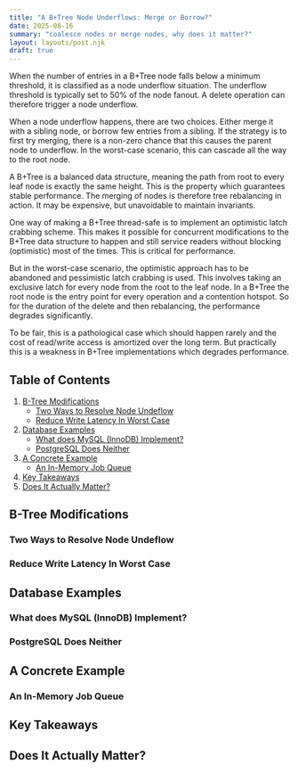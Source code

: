 ```yaml
---
title: "A B+Tree Node Underflows: Merge or Borrow?"
date: 2025-08-16
summary: "coalesce nodes or merge nodes, why does it matter?"
layout: layouts/post.njk
draft: true
---
```


When the number of entries in a B+Tree node falls below a minimum threshold, it is classified as a node underflow situation. The underflow threshold is typically set to 50% of the node fanout. A delete operation can therefore trigger a node underflow.

When a node underflow happens, there are two choices. Either merge it with a sibling node, or borrow few entries from a sibling. If the strategy is to first try merging, there is a non-zero chance that this causes the parent node to underflow. In the worst-case scenario, this can cascade all the way to the root node.

A B+Tree is a balanced data structure, meaning the path from root to every leaf node is exactly the same height. This is the property which guarantees stable performance. The merging of nodes is therefore tree rebalancing in action. It may be expensive, but unavoidable to maintain invariants.

One way of making a B+Tree thread-safe is to implement an optimistic latch crabbing scheme. This makes it possible for concurrent modifications to the B+Tree data structure to happen and still service readers without blocking (optimistic) most of the times. This is critical for performance.

But in the worst-case scenario, the optimistic approach has to be abandoned and pessimistic latch crabbing is used. This involves taking an exclusive latch for every node from the root to the leaf node. In a B+Tree the root node is the entry point for every operation and a contention hotspot. So for the duration of the delete and then rebalancing, the performance degrades significantly.

To be fair, this is a pathological case which should happen rarely and the cost of read/write access is amortized over the long term. But practically this is a weakness in B+Tree implementations which degrades performance.

<nav class="toc" aria-labelledby="toc-heading">
  <h2 id="toc-heading">Table of Contents</h2>
  <ol>
    <li>
      <a href="#b-tree-modifications">B-Tree Modifications</a>
      <ul>
        <li><a href="#two-ways-to-resolve-node-undeflow">Two Ways to Resolve Node Undeflow</a></li>
        <li><a href="#reduce-write-latency-in-worst-case">Reduce Write Latency In Worst Case</a></li>
      </ul>
    </li>
    <li>
      <a href="#database-examples">Database Examples</a>
      <ul>
        <li><a href="#what-does-mysql-innodb-implement">What does MySQL (InnoDB) Implement?</a></li>
        <li><a href="#postgresql-does-neither">PostgreSQL Does Neither</a></li>
      </ul>
    </li>
    <li>
      <a href="#a-concrete-example">A Concrete Example</a>
      <ul>
        <li><a href="#an-in-memory-job-queue">An In-Memory Job Queue</a></li>
      </ul>
    </li>
    <li><a href="#key-takeaways">Key Takeaways</a></li>
    <li><a href="#does-it-actually-matter">Does It Actually Matter?</a></li>
  </ol>
</nav>



## B-Tree Modifications


### Two Ways to Resolve Node Undeflow

### Reduce Write Latency In Worst Case



## Database Examples


### What does MySQL (InnoDB) Implement?

### PostgreSQL Does Neither



## A Concrete Example

### An In-Memory Job Queue

## Key Takeaways

## Does It Actually Matter?

